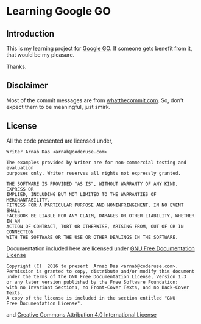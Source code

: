 # Learning Google GO

## Introduction

This is my learning project for [Google GO](https://golang.org/). If someone gets benefit from it, that would be my pleasure.

Thanks.

## Disclaimer

Most of the commit messages are from [whatthecommit.com](http://whatthecommit.com/). So, don't expect them to be meaningful, just smirk.

## License

All the code presented are licensed under,

```
Writer Arnab Das <arnab@coderuse.com>

The examples provided by Writer are for non-commercial testing and evaluation
purposes only. Writer reserves all rights not expressly granted.

THE SOFTWARE IS PROVIDED "AS IS", WITHOUT WARRANTY OF ANY KIND, EXPRESS OR
IMPLIED, INCLUDING BUT NOT LIMITED TO THE WARRANTIES OF MERCHANTABILITY,
FITNESS FOR A PARTICULAR PURPOSE AND NONINFRINGEMENT. IN NO EVENT SHALL
FACEBOOK BE LIABLE FOR ANY CLAIM, DAMAGES OR OTHER LIABILITY, WHETHER IN AN
ACTION OF CONTRACT, TORT OR OTHERWISE, ARISING FROM, OUT OF OR IN CONNECTION
WITH THE SOFTWARE OR THE USE OR OTHER DEALINGS IN THE SOFTWARE.
```

Documentation included here are licensed under [GNU Free Documentation License](https://www.gnu.org/licenses/fdl-1.3.en.html)

```
Copyright (C)  2016 to present  Arnab Das <arnab@coderuse.com>.
Permission is granted to copy, distribute and/or modify this document
under the terms of the GNU Free Documentation License, Version 1.3
or any later version published by the Free Software Foundation;
with no Invariant Sections, no Front-Cover Texts, and no Back-Cover Texts.
A copy of the license is included in the section entitled "GNU
Free Documentation License".
```

and [Creative Commons Attribution 4.0 International License](https://creativecommons.org/licenses/by/4.0/)